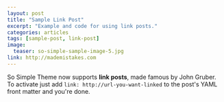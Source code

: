 ```yaml
---
layout: post
title: "Sample Link Post"
excerpt: "Example and code for using link posts."
categories: articles
tags: [sample-post, link-post]
image:
  teaser: so-simple-sample-image-5.jpg
link: http://mademistakes.com  
---
```


So Simple Theme now supports **link posts**, made famous by John Gruber. To activate just add `link: http://url-you-want-linked` to the post's YAML front matter and you're done.
